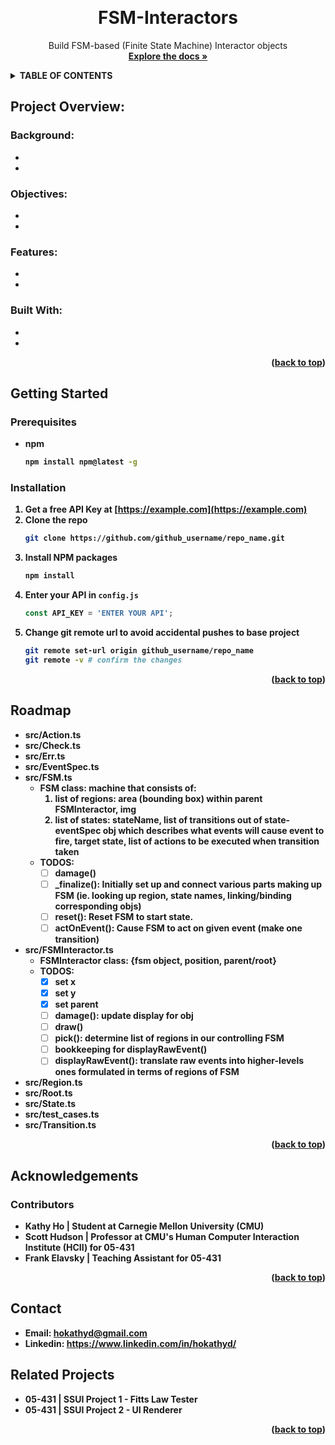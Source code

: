 
<a id="readme-top"></a>

<!-- PROJECT SHIELDS -->
<!-- ![Contributors][contributors-shield]][contributors-url]-->
<!--[![Forks][forks-shield]][forks-url]-->
<!--[![Stargazers][stars-shield]][stars-url]-->
<!-- [![Issues][issues-shield]][issues-url]-->
<!--[![MIT License][license-shield]][license-url]-->
<!--[![LinkedIn][linkedin-shield]][linkedin-url]-->

<!-- HEADER -->
<br />
  <h1 align="center">FSM-Interactors</h1>
  <p align="center">Build FSM-based (Finite State Machine) Interactor objects
    <br />
    <a href="https://github.com/hokathyd/fsm-interactor"><strong>Explore the docs »</strong></a>
   </p>
</div>

<!-- TABLE OF CONTENTS -->
<details>
  <summary><strong>TABLE OF CONTENTS<strong/></summary>
  <ol>
    <li>
      <a href="#project-overview">Project Overview</a>
      <ul>
        <li><a href="#background">Background</a></li>
        <li><a href="#objectives">Objectives</a></li>
        <li><a href="#features">Features</a></li>
        <li><a href="#built-with">Built With</a></li>
      </ul>
    </li>
    <li>
      <a href="#getting-started">Getting Started</a>
      <ul>
        <li><a href="#prerequisites">Prerequisites</a></li>
        <li><a href="#installation">Installation</a></li>
      </ul>
    </li>
    <li><a href="#roadmap">Roadmap</a></li>
    <li><a href="#acknowledgments">Acknowledgments</a></li>
     <ul>
        <li><a href="#contributors">Contributors</a></li>
      </ul>
     <li><a href="#contact">Contact</a></li>
    <li><a href="#Related Projects">Related Projects</a></li>
  </ol>
</details>



<!-- PROJECT OVERVIEW -->
## Project Overview:
<!-- [![Product Name Gif][product-screenshot]](https://example.com) -->

### Background:
*
*


### Objectives:
*
*

### Features:
*
*

### Built With:
*
*

<p align="right">(<a href="#readme-top">back to top</a>)</p>



<!-- GETTING STARTED -->
## Getting Started

### Prerequisites
* npm
  ```sh
  npm install npm@latest -g
  ```

### Installation
1. Get a free API Key at [https://example.com](https://example.com)
2. Clone the repo
   ```sh
   git clone https://github.com/github_username/repo_name.git
   ```
3. Install NPM packages
   ```sh
   npm install
   ```
4. Enter your API in `config.js`
   ```js
   const API_KEY = 'ENTER YOUR API';
   ```
5. Change git remote url to avoid accidental pushes to base project
   ```sh
   git remote set-url origin github_username/repo_name
   git remote -v # confirm the changes
   ```

<p align="right">(<a href="#readme-top">back to top</a>)</p>


<!-- ROADMAP -->
## Roadmap
* src/Action.ts
* src/Check.ts
* src/Err.ts
* src/EventSpec.ts
* src/FSM.ts
  - FSM class: machine that consists of:
    1. list of regions: area (bounding box) within parent FSMInteractor, img
    2. list of states: stateName, list of transitions out of state- eventSpec obj which describes what events will cause event to fire, target state, list of actions to be executed when transition taken
  - TODOS: 
    - [ ] damage()
    - [ ] _finalize(): Initially set up and connect various parts making up FSM (ie. looking up region, state names, linking/binding corresponding objs)
    - [ ] reset(): Reset FSM to start state. 
    - [ ] actOnEvent(): Cause FSM to act on given event (make one transition)
* src/FSMInteractor.ts
  - FSMInteractor class: {fsm object, position, parent/root}
  - TODOS:
    - [x] set x
    - [x] set y
    - [x] set parent
    - [ ] damage(): update display for obj
    - [ ] draw()
    - [ ] pick(): determine list of regions in our controlling FSM
    - [ ] bookkeeping for displayRawEvent()
    - [ ] displayRawEvent():  translate raw events into higher-levels ones formulated in terms of regions of FSM 
* src/Region.ts
* src/Root.ts
* src/State.ts
* src/test_cases.ts
* src/Transition.ts


<!-- See the [open issues](https://github.com/othneildrew/Best-README-Template/issues) for a full list of proposed features (and known issues). -->

<p align="right">(<a href="#readme-top">back to top</a>)</p>


## Acknowledgements

### Contributors
* Kathy Ho | Student at Carnegie Mellon University (CMU)
* Scott Hudson | Professor at CMU's Human Computer Interaction Institute (HCII) for 05-431
* Frank Elavsky | Teaching Assistant for 05-431

<p align="right">(<a href="#readme-top">back to top</a>)</p>

## Contact
* Email: hokathyd@gmail.com
* Linkedin: https://www.linkedin.com/in/hokathyd/

## Related Projects 
* 05-431 | SSUI Project 1 - Fitts Law Tester
* 05-431 | SSUI Project 2 - UI Renderer

<p align="right">(<a href="#readme-top">back to top</a>)</p>

<!-- MARKDOWN LINKS & IMAGES -->
<!-- https://www.markdownguide.org/basic-syntax/#reference-style-links -->
[contributors-shield]: https://img.shields.io/github/contributors/othneildrew/Best-README-Template.svg?style=for-the-badge
[contributors-url]: https://github.com/othneildrew/Best-README-Template/graphs/contributors
[forks-shield]: https://img.shields.io/github/forks/othneildrew/Best-README-Template.svg?style=for-the-badge
[forks-url]: https://github.com/othneildrew/Best-README-Template/network/members
[stars-shield]: https://img.shields.io/github/stars/othneildrew/Best-README-Template.svg?style=for-the-badge
[stars-url]: https://github.com/othneildrew/Best-README-Template/stargazers
[issues-shield]: https://img.shields.io/github/issues/othneildrew/Best-README-Template.svg?style=for-the-badge
[issues-url]: https://github.com/othneildrew/Best-README-Template/issues
[license-shield]: https://img.shields.io/github/license/othneildrew/Best-README-Template.svg?style=for-the-badge
[license-url]: https://github.com/othneildrew/Best-README-Template/blob/master/LICENSE.txt
[linkedin-shield]: https://img.shields.io/badge/-LinkedIn-black.svg?style=for-the-badge&logo=linkedin&colorB=555
[linkedin-url]: https://linkedin.com/in/othneildrew
[product-screenshot]: images/screenshot.png
[Next.js]: https://img.shields.io/badge/next.js-000000?style=for-the-badge&logo=nextdotjs&logoColor=white
[Next-url]: https://nextjs.org/
[React.js]: https://img.shields.io/badge/React-20232A?style=for-the-badge&logo=react&logoColor=61DAFB
[React-url]: https://reactjs.org/
[Vue.js]: https://img.shields.io/badge/Vue.js-35495E?style=for-the-badge&logo=vuedotjs&logoColor=4FC08D
[Vue-url]: https://vuejs.org/
[Angular.io]: https://img.shields.io/badge/Angular-DD0031?style=for-the-badge&logo=angular&logoColor=white
[Angular-url]: https://angular.io/
[Svelte.dev]: https://img.shields.io/badge/Svelte-4A4A55?style=for-the-badge&logo=svelte&logoColor=FF3E00
[Svelte-url]: https://svelte.dev/
[Laravel.com]: https://img.shields.io/badge/Laravel-FF2D20?style=for-the-badge&logo=laravel&logoColor=white
[Laravel-url]: https://laravel.com
[Bootstrap.com]: https://img.shields.io/badge/Bootstrap-563D7C?style=for-the-badge&logo=bootstrap&logoColor=white
[Bootstrap-url]: https://getbootstrap.com
[JQuery.com]: https://img.shields.io/badge/jQuery-0769AD?style=for-the-badge&logo=jquery&logoColor=white
[JQuery-url]: https://jquery.com 
